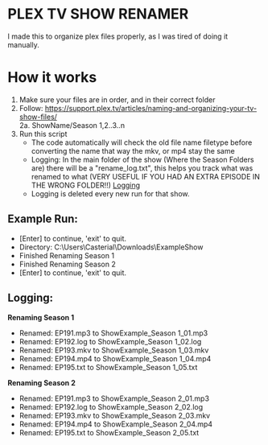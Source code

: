 # PLEX TV SHOW RENAMER

I made this to organize plex files properly, as I was tired of doing it manually.

# How it works

1. Make sure your files are in order, and in their correct folder
2. Follow: https://support.plex.tv/articles/naming-and-organizing-your-tv-show-files/ \
  2a. ShowName/Season 1,2..3..n
3. Run this script
   *   The code automatically will check the old file name filetype before converting the name that way the mkv, or mp4 stay the same
   *   Logging: In the main folder of the show (Where the Season Folders are) there will be a "rename_log.txt", this helps you track what was renamed to what (VERY USEFUL IF YOU HAD AN EXTRA EPISODE IN THE WRONG FOLDER!!) [Logging](#Logging)
     *  Logging is deleted every new run for that show.   

## Example Run:
   *   [Enter] to continue, 'exit' to quit.
   *   Directory: C:\Users\Casterial\Downloads\ExampleShow
   *    Finished Renaming Season 1
   *    Finished Renaming Season 2
   *    [Enter] to continue, 'exit' to quit.

## Logging:
********Renaming Season 1********
* Renamed: EP191.mp3 to ShowExample_Season 1_01.mp3
* Renamed: EP192.log to ShowExample_Season 1_02.log
* Renamed: EP193.mkv to ShowExample_Season 1_03.mkv
* Renamed: EP194.mp4 to ShowExample_Season 1_04.mp4
* Renamed: EP195.txt to ShowExample_Season 1_05.txt
  
********Renaming Season 2********
* Renamed: EP191.mp3 to ShowExample_Season 2_01.mp3
* Renamed: EP192.log to ShowExample_Season 2_02.log
* Renamed: EP193.mkv to ShowExample_Season 2_03.mkv
* Renamed: EP194.mp4 to ShowExample_Season 2_04.mp4
* Renamed: EP195.txt to ShowExample_Season 2_05.txt

